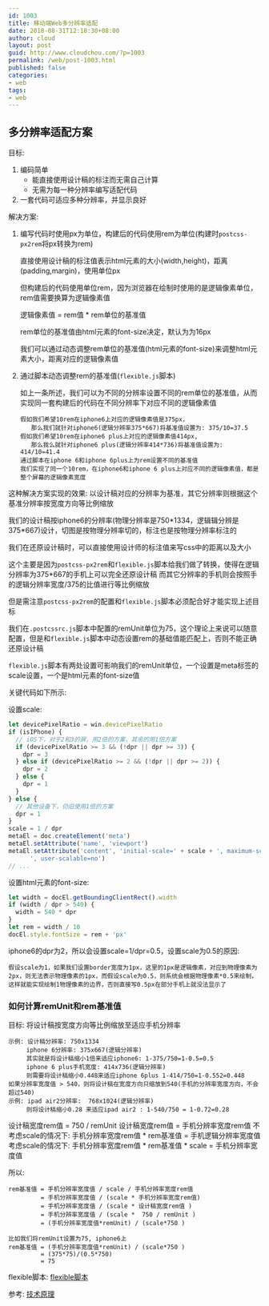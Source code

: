 ```yaml
---
id: 1003
title: 移动端Web多分辨率适配
date: 2018-08-31T12:18:30+08:00
author: cloud
layout: post
guid: http://www.cloudchou.com/?p=1003
permalink: /web/post-1003.html
published: false
categories:
- web
tags:
- web
---
```


## 多分辨率适配方案

目标:

1.  编码简单
    - 能直接使用设计稿的标注而无需自己计算
    - 无需为每一种分辨率编写适配代码
2.  一套代码可适应多种分辨率，并显示良好

解决方案:

1.  编写代码时使用px为单位，构建后的代码使用rem为单位(构建时`postcss-px2rem`将px转换为rem)

    直接使用设计稿的标注值表示html元素的大小(width,height)，距离(padding,margin)，使用单位px
    
    但构建后的代码使用单位rem，因为浏览器在绘制时使用的是逻辑像素单位，rem值需要换算为逻辑像素值
    
    逻辑像素值 = rem值 * rem单位的基准值
    
    rem单位的基准值由html元素的font-size决定，默认为为16px
    
    我们可以通过动态调整rem单位的基准值(html元素的font-size)来调整html元素大小，距离对应的逻辑像素值

2.  通过脚本动态调整rem的基准值(`flexible.js`脚本)

    如上一条所述，我们可以为不同的分辨率设置不同的rem单位的基准值，从而实现同一套构建后的代码在不同分辨率下对应不同的逻辑像素值
    
    ```
    假如我们希望10rem在iphone6上对应的逻辑像素值是375px，
       那么我们就针对iphone6(逻辑分辨率375*667)将基准值设置为: 375/10=37.5
    假如我们希望10rem在iphone6 plus上对应的逻辑像素值414px,
       那么我么就针对iphone6 plus(逻辑分辨率414*736)将基准值设置为: 414/10=41.4
    通过脚本在iphone 6和iphone 6plus上为rem设置不同的基准值
    我们实现了同一个10rem，在iphone6和iphone 6 plus上对应不同的逻辑像素值，都是整个屏幕的逻辑像素宽度
    ```
    
这种解决方案实现的效果: 以设计稿对应的分辨率为基准，其它分辨率则根据这个基准分辨率按宽度方向等比例缩放    

我们的设计稿按iphone6的分辨率(物理分辨率是750\*1334，逻辑辑分辨是375\*667)设计，切图是按物理分辨率切的，标注也是按物理分辨率标注的

我们在还原设计稿时，可以直接使用设计师的标注值来写css中的距离以及大小

这个主要是因为`postcss-px2rem`和`flexible.js`脚本给我们做了转换，使得在逻辑分辨率为375*667的手机上可以完全还原设计稿
而其它分辨率的手机则会按照手的逻辑分辨率宽度/375的比值进行等比例缩放

但是需注意`postcss-px2rem`的配置和`flexible.js`脚本必须配合好才能实现上述目标

我们在`.postcssrc.js`脚本中配置的remUnit单位为75，这个理论上来说可以随意配置，但是和`flexible.js`脚本中动态设置rem的基础值能匹配上，否则不能正确还原设计稿

`flexible.js`脚本有两处设置可影响我们的remUnit单位，一个设置是meta标签的scale设置，一个是html元素的font-size值

关键代码如下所示:

设置scale:

```javascript
let devicePixelRatio = win.devicePixelRatio
if (isIPhone) {
  // iOS下，对于2和3的屏，用2倍的方案，其余的用1倍方案
  if (devicePixelRatio >= 3 && (!dpr || dpr >= 3)) {
    dpr = 3
  } else if (devicePixelRatio >= 2 && (!dpr || dpr >= 2)) {
    dpr = 2
  } else {
    dpr = 1
  }
} else {
  // 其他设备下，仍旧使用1倍的方案
  dpr = 1
}
scale = 1 / dpr
metaEl = doc.createElement('meta')
metaEl.setAttribute('name', 'viewport')
metaEl.setAttribute('content', 'initial-scale=' + scale + ', maximum-scale=' + scale + ', minimum-scale=' + scale +
      ', user-scalable=no')
// ...      
```

设置html元素的font-size:
```javascript
let width = docEl.getBoundingClientRect().width
if (width / dpr > 540) {
  width = 540 * dpr
}
let rem = width / 10
docEl.style.fontSize = rem + 'px'
```

iphone6的dpr为2，所以会设置scale=1/dpr=0.5，设置scale为0.5的原因:
```
假设scale为1，如果我们设置border宽度为1px，这里的1px是逻辑像素，对应到物理像素为2px，则无法表示物理像素的1px，而假设scale为0.5，则系统会根据物理像素*0.5来绘制，
这样就能实现绘制1物理像素的边界，否则直接写0.5px在部分手机上就没法显示了
```

### 如何计算remUnit和rem基准值

目标: 将设计稿按宽度方向等比例缩放至适应手机分辨率 

```text
示例: 设计稿分辨率: 750x1334
     iphone 6分辨率: 375x667(逻辑分辨率)
     其实就是将设计稿缩小1倍来适应iphone6: 1-375/750=1-0.5=0.5
     iphone 6 plus手机宽度: 414x736(逻辑分辨率)
     则需要将设计稿缩小0.448来适应iphone 6plus 1-414/750=1-0.552=0.448
如果分辨率宽度值 > 540，则将设计稿在宽度方向只缩放到540(手机的分辨率宽度方向，不会超过540)
示例: ipad air2分辨率:  768x1024(逻辑分辨率)
     则将设计稿缩小0.28 来适应ipad air2 : 1-540/750 = 1-0.72=0.28     
```

设计稿宽度rem值 = 750 / remUnit 
设计稿宽度rem值 = 手机分辨率宽度rem值
不考虑scale的情况下: 手机分辨率宽度rem值 * rem基准值 = 手机逻辑分辨率宽度值
考虑scale的情况下:  手机分辨率宽度rem值 * rem基准值 * scale = 手机分辨率宽度值

所以: 

```text
rem基准值 = 手机分辨率宽度值 / scale / 手机分辨率宽度rem值 
         = 手机分辨率宽度值 / (scale * 手机分辨率宽度rem值)
         = 手机分辨率宽度值 / (scale * 设计稿宽度rem值 ) 
         = 手机分辨率宽度值 / (scale *  750 / remUnit ) 
         = (手机分辨率宽度值*remUnit) / (scale*750 ) 

比如我们将remUnit设置为75, iphone6上         
rem基准值 = (手机分辨率宽度值*remUnit) / (scale*750 )
         = (375*75)/(0.5*750)
         = 75
```

flexible脚本: [flexible脚本](https://gist.github.com/cloudchou/0d6e35efac4048365a7a35403ef85556)

参考: [技术原理](https://div.io/topic/1092)
